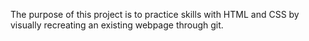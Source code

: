 The purpose of this project is to practice skills with HTML and CSS by visually recreating an existing webpage through git. 